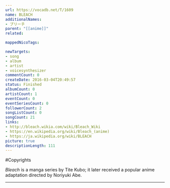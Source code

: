 ```yaml
---
url: https://vocadb.net/T/1609
name: BLEACH
additionalNames: 
- ブリーチ
parent: "[[anime]]"
related:

mappedNicoTags:

newTargets:
- song
- album
- artist
- voicesynthesizer
commentCount: 0
createDate: 2016-03-04T20:49:57
status: Finished
albumCount: 0
artistCount: 1
eventCount: 0
eventSeriesCount: 0
followerCount: 2
songListCount: 0
songCount: 21
links: 
- http://bleach.wikia.com/wiki/Bleach_Wiki
- https://en.wikipedia.org/wiki/Bleach_(anime)
- https://ja.wikipedia.org/wiki/BLEACH
picture: true
descriptionLength: 111
---
```


#Copyrights

*Bleach* is a manga series by Tite Kubo; it later received a popular anime adaptation directed by Noriyuki Abe.

---

